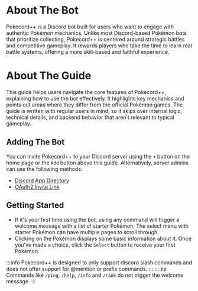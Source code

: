 # About The Bot

Pokecord++ is a Discord bot built for users who want to engage with authentic Pokémon mechanics. Unlike most Discord-based Pokémon bots that prioritize collecting, Pokecord++ is centered around strategic battles and competitive gameplay. It rewards players who take the time to learn real battle systems, offering a more skill-based and faithful experience.

# About The Guide

This guide helps users navigate the core features of Pokecord++, explaining how to use the bot effectively. It highlights key mechanics and points out areas where they differ from the official Pokémon games. The guide is written with regular users in mind, so it skips over internal logic, technical details, and backend behavior that aren’t relevant to typical gameplay.

## Adding The Bot

You can invite Pokecord++ to your Discord server using the `+` button on the home page or the `Add` button above this guide. Alternatively, server admins can use the following methods:

- [Discord App Directory](https://discord.com/application-directory/818836234104602635)
- [OAuth2 Invite Link](https://pokecord.org/add)

## Getting Started

- If it's your first time using the bot, using any command will trigger a welcome message with a list of starter Pokémon. The select menu with starter Pokémon can have multiple pages to scroll through.
- Clicking on the Pokémon displays some basic information about it. Once you've made a choice, click the `Select` button to receive your first Pokémon.

:::info
Pokecord++ is designed to only support discord slash commands and does not offer support for @mention or prefix commands.
:::
::: tip
Commands like `/ping`, `/help`, `/info` and `/rank` do not trigger the welcome message.
:::